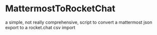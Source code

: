 # MattermostToRocketChat
a simple, not really comprehensive, script to convert a mattermost json export to a rocket.chat csv import
